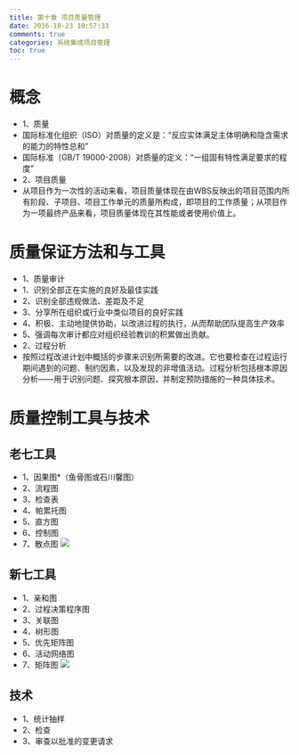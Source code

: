 ```yaml
---
title: 第十章 项目质量管理
date: 2016-10-23 10:57:33 
comments: true 
categories: 系统集成项目管理
toc: true
---
```


# 概念
- 1、质量
 - 国际标准化组织（ISO）对质量的定义是：“反应实体满足主体明确和隐含需求的能力的特性总和”
 - 国际标准（GB/T 19000-2008）对质量的定义：“一组固有特性满足要求的程度”
- 2、项目质量
 - 从项目作为一次性的活动来看，项目质量体现在由WBS反映出的项目范围内所有阶段、子项目、项目工作单元的质量所构成，即项目的工作质量；从项目作为一项最终产品来看，项目质量体现在其性能或者使用价值上。
<!--more-->

# 质量保证方法和与工具
- 1、质量审计
 - 1、识别全部正在实施的良好及最佳实践
 - 2、识别全部违规做法、差距及不足
 - 3、分享所在组织或行业中类似项目的良好实践
 - 4、积极、主动地提供协助，以改进过程的执行，从而帮助团队提高生产效率
 - 5、强调每次审计都应对组织经验教训的积累做出贡献。
- 2、过程分析
 - 按照过程改进计划中概括的步骤来识别所需要的改进。它也要检查在过程运行期间遇到的问题、制约因素，以及发现的非增值活动。过程分析包括根本原因分析——用于识别问题、探究根本原因，并制定预防措施的一种具体技术。

# 质量控制工具与技术
## 老七工具
- 1、因果图*（鱼骨图或石川馨图）
- 2、流程图
- 3、检查表
- 4、帕累托图
- 5、直方图
- 6、控制图
- 7、散点图
![](20161106230900.png)
## 新七工具
- 1、亲和图
- 2、过程决策程序图
- 3、关联图
- 4、树形图
- 5、优先矩阵图
- 6、活动网络图
- 7、矩阵图
![](20161106230813.png)

## 技术
- 1、统计抽样
- 2、检查
- 3、审查以批准的变更请求

